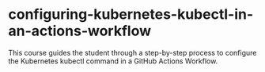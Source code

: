 # configuring-kubernetes-kubectl-in-an-actions-workflow
This course guides the student through a step-by-step process to configure the Kubernetes kubectl command in a GitHub Actions Workflow.
